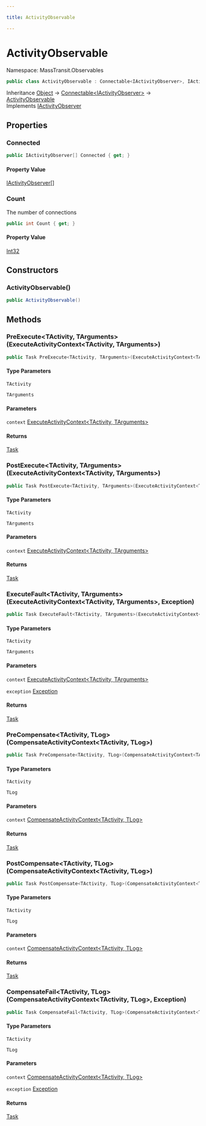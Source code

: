 ```yaml
---

title: ActivityObservable

---
```


# ActivityObservable

Namespace: MassTransit.Observables

```csharp
public class ActivityObservable : Connectable<IActivityObserver>, IActivityObserver
```

Inheritance [Object](https://learn.microsoft.com/en-us/dotnet/api/system.object) → [Connectable\<IActivityObserver\>](../masstransit-util/connectable-1) → [ActivityObservable](../masstransit-observables/activityobservable)<br/>
Implements [IActivityObserver](../masstransit/iactivityobserver)

## Properties

### **Connected**

```csharp
public IActivityObserver[] Connected { get; }
```

#### Property Value

[IActivityObserver[]](../masstransit/iactivityobserver)<br/>

### **Count**

The number of connections

```csharp
public int Count { get; }
```

#### Property Value

[Int32](https://learn.microsoft.com/en-us/dotnet/api/system.int32)<br/>

## Constructors

### **ActivityObservable()**

```csharp
public ActivityObservable()
```

## Methods

### **PreExecute\<TActivity, TArguments\>(ExecuteActivityContext\<TActivity, TArguments\>)**

```csharp
public Task PreExecute<TActivity, TArguments>(ExecuteActivityContext<TActivity, TArguments> context)
```

#### Type Parameters

`TActivity`<br/>

`TArguments`<br/>

#### Parameters

`context` [ExecuteActivityContext\<TActivity, TArguments\>](../masstransit/executeactivitycontext-2)<br/>

#### Returns

[Task](https://learn.microsoft.com/en-us/dotnet/api/system.threading.tasks.task)<br/>

### **PostExecute\<TActivity, TArguments\>(ExecuteActivityContext\<TActivity, TArguments\>)**

```csharp
public Task PostExecute<TActivity, TArguments>(ExecuteActivityContext<TActivity, TArguments> context)
```

#### Type Parameters

`TActivity`<br/>

`TArguments`<br/>

#### Parameters

`context` [ExecuteActivityContext\<TActivity, TArguments\>](../masstransit/executeactivitycontext-2)<br/>

#### Returns

[Task](https://learn.microsoft.com/en-us/dotnet/api/system.threading.tasks.task)<br/>

### **ExecuteFault\<TActivity, TArguments\>(ExecuteActivityContext\<TActivity, TArguments\>, Exception)**

```csharp
public Task ExecuteFault<TActivity, TArguments>(ExecuteActivityContext<TActivity, TArguments> context, Exception exception)
```

#### Type Parameters

`TActivity`<br/>

`TArguments`<br/>

#### Parameters

`context` [ExecuteActivityContext\<TActivity, TArguments\>](../masstransit/executeactivitycontext-2)<br/>

`exception` [Exception](https://learn.microsoft.com/en-us/dotnet/api/system.exception)<br/>

#### Returns

[Task](https://learn.microsoft.com/en-us/dotnet/api/system.threading.tasks.task)<br/>

### **PreCompensate\<TActivity, TLog\>(CompensateActivityContext\<TActivity, TLog\>)**

```csharp
public Task PreCompensate<TActivity, TLog>(CompensateActivityContext<TActivity, TLog> context)
```

#### Type Parameters

`TActivity`<br/>

`TLog`<br/>

#### Parameters

`context` [CompensateActivityContext\<TActivity, TLog\>](../masstransit/compensateactivitycontext-2)<br/>

#### Returns

[Task](https://learn.microsoft.com/en-us/dotnet/api/system.threading.tasks.task)<br/>

### **PostCompensate\<TActivity, TLog\>(CompensateActivityContext\<TActivity, TLog\>)**

```csharp
public Task PostCompensate<TActivity, TLog>(CompensateActivityContext<TActivity, TLog> context)
```

#### Type Parameters

`TActivity`<br/>

`TLog`<br/>

#### Parameters

`context` [CompensateActivityContext\<TActivity, TLog\>](../masstransit/compensateactivitycontext-2)<br/>

#### Returns

[Task](https://learn.microsoft.com/en-us/dotnet/api/system.threading.tasks.task)<br/>

### **CompensateFail\<TActivity, TLog\>(CompensateActivityContext\<TActivity, TLog\>, Exception)**

```csharp
public Task CompensateFail<TActivity, TLog>(CompensateActivityContext<TActivity, TLog> context, Exception exception)
```

#### Type Parameters

`TActivity`<br/>

`TLog`<br/>

#### Parameters

`context` [CompensateActivityContext\<TActivity, TLog\>](../masstransit/compensateactivitycontext-2)<br/>

`exception` [Exception](https://learn.microsoft.com/en-us/dotnet/api/system.exception)<br/>

#### Returns

[Task](https://learn.microsoft.com/en-us/dotnet/api/system.threading.tasks.task)<br/>
